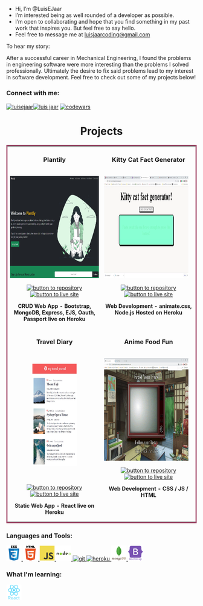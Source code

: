 - Hi, I’m @LuisEJaar
- I’m interested being as well rounded of a developer as possible.
- I’m open to collaborating and hope that you find something in my past work that inspires you. But feel free to say hello. 
- Feel free to message me at luisjaarcoding@gmail.com

To hear my story: 

After a successful career in Mechanical Engineering, I found the problems in engineering software were more interesting than the problems I solved professionally. Ultimately the desire to fix said problems lead to my interest in software development. Feel free to check out some of my projects below!
 
<!-- Connect with me section -->
 
<h3 align="left">Connect with me:</h3>
<p align="left">
 
<a href="https://twitter.com/luisejaar" target="blank"><img align="center" src="https://raw.githubusercontent.com/rahuldkjain/github-profile-readme-generator/master/src/images/icons/Social/twitter.svg" alt="luisejaar" height="30" width="40" /></a><a href="https://linkedin.com/in/luisjaarcoding/" target="blank"><img align="center" src="https://raw.githubusercontent.com/rahuldkjain/github-profile-readme-generator/master/src/images/icons/Social/linked-in-alt.svg" alt="luis jaar" height="30" width="40" /></a>
</a><a a href="https://www.codewars.com/users/LuisEJaar" target="_blank" rel="noreferrer"> <img align="center" src="https://www.codewars.com/packs/assets/logo.61192cf7.svg" alt="codewars" width="40" height="40"/> </a>
</p>
<!-- Table of projects -->

<h1 align="center">Projects</h1>

<table bordercolor="#a3496a">
  
  <tr>
     <td width="50%" valign="top">
        <h3 align="center">Plantily</h3>
        <br/>
        <a target="_blank" href="https://plantily.herokuapp.com/">
           <img src="https://github.com/LuisEJaar/luisEJaar/blob/main/plantilypage.JPG" width="100%" height="270px" alt="Plantily Site"/>
        </a>
        <br/>
        <p align="center">  
           <a href="https://github.com/LuisEJaar/Plantily" target="_blank" rel="noreferrer">
              <img src="https://img.shields.io/badge/-repo-efefef?style=flat-square&logo=github&logoColor=01a9f4" alt="button to repository" height ="25px"></a> 
           <a href="https://plantily.herokuapp.com/" target="_blank" rel="noreferrer">
              <img src="https://img.shields.io/badge/-live%20site-01a9f4?style=flat-square" alt="button to live site" height="25px">
           </a>
        </p>
        <p align="center"><strong>CRUD Web App - Bootstrap, MongoDB, Express, EJS, Oauth, Passport live on Heroku </strong></p>
    </td>
    <td width="50%" valign="top">
       <h3 align="center">Kitty Cat Fact Generator</h3>
       <br/>
       <a target="_blank" href="https://kitty-cat-fact-generator.herokuapp.com/">
          <img src="https://github.com/LuisEJaar/luisEJaar/blob/main/kittyCatFact.gif" width="95%" height="270px" alt="kitty-cat-fact-generator Site"/>
       </a>
      <br/>
      <p align="center">
         <a href="https://github.com/LuisEJaar/kitty-cat-fact-generator" target="_blank">
            <img src="https://img.shields.io/badge/-repo-efefef?style=flat-square&logo=github&logoColor=01a9f4" alt="button to repository" height ="25px">
         </a> 
         <a href="https://kitty-cat-fact-generator.herokuapp.com/" target="_blank">
            <img src="https://img.shields.io/badge/-live%20site-01a9f4?style=flat-square" alt="button to live site" height="25px"></a>
         </a>
      </p>
      <p align="center"><strong>Web Development - animate.css, Node.js Hosted on Heroku</strong></p>
    </td>
  </tr>
  <tr>
    <td width="50%" valign="top">
      <h3 align="center">Travel Diary</h3>
      <br/>
      <p align="center">
         <a target="_blank" href="https://scrimba-travel-journal.herokuapp.com/" margin-left="50px">
            <img src="https://github.com/LuisEJaar/luisEJaar/blob/main/travel-diary.JPG" width="50%" height="270px" alt="React Diary"/>
         </a>
      </p>
      <br/>
      <p align="center">
         <a href="https://github.com/LuisEJaar/travel-diary" target="_blank" rel="noreferrer">
            <img src="https://img.shields.io/badge/-repo-efefef?style=flat-square&logo=github&logoColor=01a9f4" alt="button to repository" height ="25px">
         </a> 
         <a href="https://scrimba-travel-journal.herokuapp.com/" target="_blank" rel="noreferrer">
            <img src="https://img.shields.io/badge/-live%20site-01a9f4?style=flat-square" alt="button to live site" height="25px">
         </a>
      </p>
      <p align="center"><strong>Static Web App - React live on Heroku </strong></p>
    </td>
    <td width="50%" valign="top">
      <h3 align="center">Anime Food Fun</h3>
      <br />
        <a target="_blank" href="https://luisejaar.github.io/AnimeFoodFun/">
          <img src="https://github.com/LuisEJaar/luisEJaar/blob/main/animeFoodFun.gif" width="95%" height="270px" alt="kitty-cat-fact-generator Site"/>
        </a>
      <br />
        <p align="center">
  <a href="https://github.com/LuisEJaar/AnimeFoodFun/tree/main" target="_blank">
    <img src="https://img.shields.io/badge/-repo-efefef?style=flat-square&logo=github&logoColor=01a9f4" alt="button to repository" height ="25px"></a> 
  </a>
  <a href="https://luisejaar.github.io/AnimeFoodFun/" target="_blank">
    <img src="https://img.shields.io/badge/-live%20site-01a9f4?style=flat-square" alt="button to live site" height="25px"></a>
  </a>
      </p>
        <p align="center"><strong>Web Development - CSS / JS / HTML</strong></p>
    </td>
  </tr>
</table>


<!-- Languages / Tools section -->

<h3 align="left">Languages and Tools:</h3>

<p align="left"> <a href="https://www.w3schools.com/css/" target="_blank" rel="noreferrer"> <img src="https://raw.githubusercontent.com/devicons/devicon/master/icons/css3/css3-original-wordmark.svg" alt="css3" width="40" height="40"/> </a><a href="https://www.w3.org/html/" target="_blank" rel="noreferrer"> <img src="https://raw.githubusercontent.com/devicons/devicon/master/icons/html5/html5-original-wordmark.svg" alt="html5" width="40" height="40"/> </a> <a href="https://developer.mozilla.org/en-US/docs/Web/JavaScript" target="_blank" rel="noreferrer"> <img src="https://raw.githubusercontent.com/devicons/devicon/master/icons/javascript/javascript-original.svg" alt="javascript" width="40" height="40" margin-bottom="0"/> <a href="https://nodejs.org" target="_blank" rel="noreferrer"> <img src="https://raw.githubusercontent.com/devicons/devicon/master/icons/nodejs/nodejs-original-wordmark.svg" alt="nodejs" width="40" height="40"/> </a><a href="https://git-scm.com/" target="_blank" rel="noreferrer"> <img src="https://www.vectorlogo.zone/logos/git-scm/git-scm-icon.svg" alt="git" width="40" height="40"/> </a> <a href="https://heroku.com" target="_blank" rel="noreferrer"> <img src="https://www.vectorlogo.zone/logos/heroku/heroku-icon.svg" alt="heroku" width="40" height="40"/> </a> <a href="https://www.mongodb.com/" target="_blank" rel="noreferrer"> <img src="https://raw.githubusercontent.com/devicons/devicon/master/icons/mongodb/mongodb-original-wordmark.svg" alt="mongodb" width="40" height="40"/><a href="https://getbootstrap.com" target="_blank" rel="noreferrer"> <img src="https://raw.githubusercontent.com/devicons/devicon/master/icons/bootstrap/bootstrap-plain-wordmark.svg" alt="bootstrap" width="40" height="40"/></a></p>

<h3 align="left">What I'm learning:</h3>

<p><a href="https://reactjs.org/" target="_blank" rel="noreferrer"> <img src="https://raw.githubusercontent.com/devicons/devicon/master/icons/react/react-original-wordmark.svg" alt="react" width="40" height="40"/></p>
